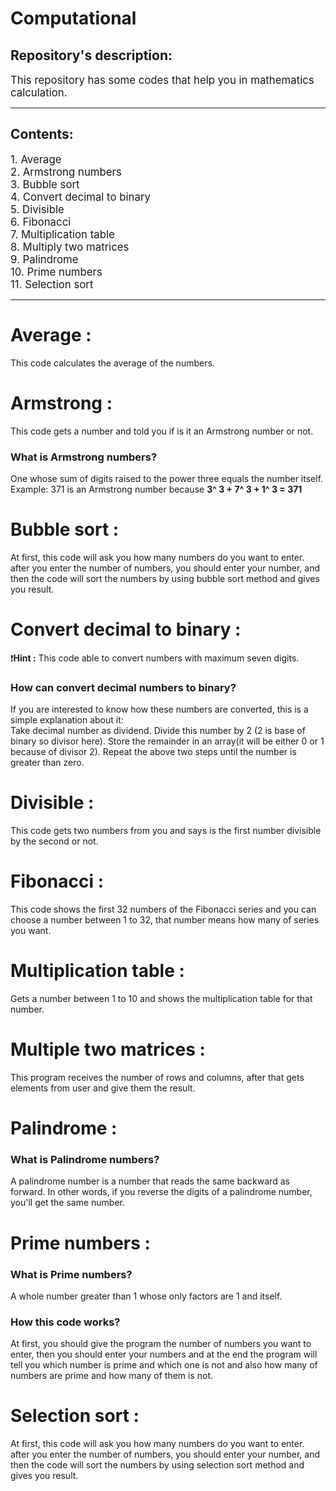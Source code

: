# Computational

## Repository's description:
<big>This repository has some codes that help you in mathematics calculation.</big>
<hr>

## Contents:
<big>
1. Average <br>
2. Armstrong numbers <br>
3. Bubble sort <br>
4. Convert decimal to binary <br>
5. Divisible <br>
6. Fibonacci <br>
7. Multiplication table <br>
8. Multiply two matrices <br>
9. Palindrome <br>
10. Prime numbers <br>
11. Selection sort <br>
</big>
<hr>


# Average :
This code calculates the average of the numbers.

# Armstrong :
This code gets a number and told you if is it an Armstrong number or not.
### What is Armstrong numbers?
One whose sum of digits raised to the power three equals the number itself. <br>
Example: 371 is an Armstrong number because **3^ 3 + 7^ 3 + 1^ 3 = 371**


# Bubble sort :
At first, this code will ask you how many numbers do you want to enter. after you enter the number of numbers, you should enter your number, and then the code will sort the numbers by using bubble sort method and gives you result.


# Convert decimal to binary :
❗️**Hint :** This code able to convert numbers with maximum seven digits.
### How can convert decimal numbers to binary?
If you are interested to know how these numbers are converted, this is a simple explanation about it: <br>
Take decimal number as dividend. Divide this number by 2 (2 is base of binary so divisor here). Store the remainder in an array(it will be either 0 or 1 because of divisor 2). Repeat the above two steps until the number is greater than zero.
 

# Divisible :
This code gets two numbers from you and says is the first number divisible by the second or not.


# Fibonacci :
This code shows the first 32 numbers of the Fibonacci series and you can choose a number between 1 to 32, that number means how many of series you want.


# Multiplication table :
Gets a number between 1 to 10 and shows the multiplication table for that number.

# Multiple two matrices :
This program receives the number of rows and columns, after that gets elements from user and give them the result.


# Palindrome :

### What is Palindrome numbers?
A palindrome number is a number that reads the same backward as forward. In other words, if you reverse the digits of a palindrome number, you'll get the same number.


# Prime numbers :

### What is Prime numbers?
A whole number greater than 1 whose only factors are 1 and itself.

### How this code works?
At first, you should give the program the number of numbers you want to enter, then you should enter your numbers and
at the end the program will tell you which number is prime and which one is not and also how many of numbers are prime and how many of them is not.


# Selection sort :
At first, this code will ask you how many numbers do you want to enter. after you enter the number of numbers, you should enter your number, and then the code will sort the numbers by using selection sort method and gives you result.
